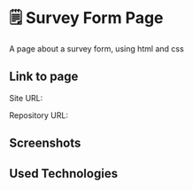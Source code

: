 # 🗒️ Survey Form Page
A page about a survey form, using html and css

## Link to page
Site URL: 

Repository URL: 

## Screenshots

## Used Technologies
